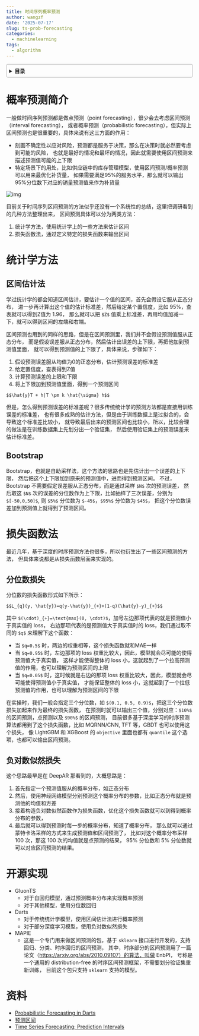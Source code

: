 ```yaml
---
title: 时间序列概率预测
author: wangzf
date: '2025-07-17'
slug: ts-prob-forecasting
categories:
  - machinelearning
tags:
  - algorithm
---
```


<style>
details {
    border: 1px solid #aaa;
    border-radius: 4px;
    padding: .5em .5em 0;
}
summary {
    font-weight: bold;
    margin: -.5em -.5em 0;
    padding: .5em;
}
details[open] {
    padding: .5em;
}
details[open] summary {
    border-bottom: 1px solid #aaa;
    margin-bottom: .5em;
}
img {
    pointer-events: none;
}
</style>

<details><summary>目录</summary><p>

- [概率预测简介](#概率预测简介)
- [统计学方法](#统计学方法)
    - [区间估计法](#区间估计法)
    - [Bootstrap](#bootstrap)
- [损失函数法](#损失函数法)
    - [分位数损失](#分位数损失)
    - [负对数似然损失](#负对数似然损失)
- [开源实现](#开源实现)
- [资料](#资料)
</p></details><p></p>

# 概率预测简介

一般做时间序列预测都是做点预测（point forecasting），很少会去考虑区间预测（interval forecasting），
或者概率预测（probabilistic forecasting），但实际上区间预测也是很重要的，具体来说有这三方面的作用：

* 刻画不确定性以应对风险，预测都是服务于决策，那么在决策时就必然要考虑到可能的风险，
  也就是最好的情况和最坏的情况，因此就需要使用区间预测来描述预测值可能的上下限
* 特定场景下的用处，比如供应链中的库存管理模型，使用区间预测/概率预测可以用来最优化补货量，
  如果需要满足95%的服务水平，那么就可以输出95%分位数下对应的销量预测值来作为补货量

![img](images/prob-forecasting.png)

目前关于时间序列区间预测的方法似乎还没有一个系统性的总结，这里把调研看到的几种方法整理出来，
区间预测具体可以分为两类方法：

1. 统计学方法，使用统计学上的一些方法来估计区间
2. 损失函数法，通过定义特定的损失函数来输出区间

# 统计学方法

## 区间估计法

学过统计学的都会知道区间估计，要估计一个值的区间，首先会假设它服从正态分布，
进一步再计算出这个值的估计标准差，然后给定某个置信度，比如 95%，查表就可以得到Z值为 1.96，
那么就可以把 `$Z$` 值乘上标准差，再用均值加减一下，就可以得到区间的左端和右端。

区间预测也用到的同样的思路，但是在区间预测里，我们并不会假设预测值服从正态分布，
而是假设误差服从正态分布，然后估计出误差的上下限，再把他加到预测值里面，
就可以得到预测值的上下限了，具体来说，步骤如下：

1. 假设预测误差服从均值为0的正态分布，估计预测误差的标准差
2. 给定置信度，查表得到Z值
3. 计算预测误差的上限和下限
4. 将上下限加到预测值里面，得到一个预测区间

`$$\hat{y}T + h|T \pm k \hat{\sigma} h$$`

但是，怎么得到预测误差的标准差呢？很多传统统计学的预测方法都是直接用训练误差的标准差，
也有很多成熟的估计方法，但是由于训练数据上是过拟合的，会导致这个标准差比较小，
就导致最后出来的预测区间也比较小，所以，比较合理的做法是在训练数据集上先划分出一个验证集，
然后使用验证集上的预测误差来估计标准差。

## Bootstrap

Bootstrap，也就是自助采样法，这个方法的思路也是先估计出一个误差的上下限，
然后把这个上下限加到原来的预测值中，进而得到预测区间。
不过，Bootstrap 不需要假定误差服从正态分布，而是通过采样 `$N$` 次的预测误差，
然后取这 `$N$` 次的误差的分位数作为上下限，比如抽样了三次误差，分别为 `$[-50,0,50]$`, 
则 `$5%$` 分位数为 `$-45$`，`$95%$` 分位数为 `$45$`，
把这个分位数误差加到预测值上就得到了预测区间。

# 损失函数法

最近几年，基于深度的时序预测方法也很多，所以也衍生出了一些区间预测的方法，
但具体来说都是从损失函数层面来实现的。

## 分位数损失

分位数的损失函数形式如下所示：

`$$L_{q}(y, \hat{y})=q(y-\hat{y})_{+}+(1-q)(\hat{y}-y)_{+}$$`

其中 `$(\cdot)_{+}=\text{max}(0, \cdot)$`，加号左边那项代表的就是预测值小于真实值的 loss，
右边那项代表的是预测值大于真实值时的 loss，我们通过取不同的 `$q$` 来理解下这个函数：

* 当 `$q=0.5$` 时，两边的权重相等，这个损失函数就和MAE一样
* 当 `$q=0.95$` 时，左边那项的 loss 权重比较大，因此，模型就会尽可能的使得预测值大于真实值，
  这样才能使得整体的 loss 小，这就起到了一个拉高预测值的作用，也可以理解为预测区间的上限
* 当 `$q=0.05$` 时，这时候就是右边的那项 loss 权重比较大，因此，模型就会尽可能使得预测值小于真实值，
  才能保证整体的 loss 小，这就起到了一个拉低预测值的作用，也可以理解为预测区间的下限

在实操时，我们一般会指定三个分位数，如 `$(0.1, 0.5, 0.9)$`，把这三个分位数损失加起来作为最终的损失函数，
在预测时就可以输出三个值，分别对应：`$10%$` 的区间预测，点预测以及 `$90%$` 的区间预测，
目前很多基于深度学习的时序预测算法都用到了这个损失函数，比如 MQRNN/CNN, TFT 等，GBDT 也可以使用这个损失，
像 LightGBM 和 XGBoost 的 `objective` 里面也都有 `quantile` 这个选项，也都可以输出区间预测。

## 负对数似然损失

这个思路最早是在 DeepAR 那看到的，大概思路是：

1. 首先指定一个预测值服从的概率分布，如正态分布
2. 然后，使用神经网络模型分别预测这个概率分布的参数，比如正态分布就是预测他的均值和方差
3. 接着构造负对数似然函数作为损失函数，优化这个损失函数就可以到得到概率分布的参数，
4. 最后就可以得到预测时每一步的概率分布，知道了概率分布，
   那么就可以通过蒙特卡洛采样的方式来生成预测值和区间预测了，
   比如对这个概率分布采样 100 次，那这 100 次的均值就是点预测的结果，
   95% 分位数和 5% 分位数就可以对应区间预测的结果。

# 开源实现

* GluonTS
    - 对于自回归模型，通过预测概率分布来实现概率预测
    - 对于其他模型，使用分位数回归
* Darts
    - 对于传统统计学模型，使用区间估计法进行概率预测
    - 对于部分深度学习模型，使用负对数似然损失
* MAPIE
    - 这是一个专门用来做区间预测的包，基于 `sklearn` 接口进行开发的，支持回归、分类、时序回归的区间预测，
      其中，时序部分的区间预测用了一篇论文（https://arxiv.org/abs/2010.09107）的算法，叫做 EnbPI，
      号称是一个通用的 distribution-free 的时序区间预测框架，不需要划分验证集重新训练，
      目前这个包只支持 `sklearn` 支持的模型。

# 资料

* [Probabilistic Forecasting in Darts](https://unit8.com/resources/darts-open-source/)
* [预测区间](https://otexts.com/fppcn/prediction-intervals.html)
* [Time Series Forecasting: Prediction Intervals](https://towardsdatascience.com/time-series-forecasting-prediction-intervals-360b1bf4b085/)